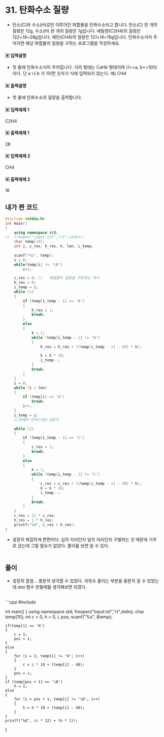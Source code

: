 # 31. 탄화수소 질량

* 탄소(C)와 수소(H)로만 이루어진 화합물을 탄화수소라고 합니다.
탄소(C) 한 개의 질량은 12g, 수소(H) 한 개의 질량은 1g입니다.
에틸렌(C2H4)의 질량은 12*2+1*4=28g입니다. 메탄(CH4)의 질량은 12*1+1*4=16g입니다. 탄화수소식이 주어지면 해당 화합물의 질량을 구하는 프로그램을 작성하세요.



#### ▣ 입력설명

* 첫 줄에 탄화수소식이 주어집니다. 식의 형태는 CaHb 형태이며 (1<=a, b<=100)이다.
단 a 나 b 가 1이면 숫자가 식에 입력되지 않는다. 예) CH4




#### ▣ 출력설명

* 첫 줄에 탄화수소의 질량을 출력합니다.




#### ▣ 입력예제 1

C2H4




#### ▣ 출력예제 1

28



#### ▣ 입력예제 2

CH4


#### ▣ 출력예제 2

16

## 내가 짠 코드

```c++
#include <stdio.h>
int main()
{
	using namespace std;
//	freopen("input.txt","rt",stdin);
	char temp[10];
	int i, c_res, h_res, k, len, i_temp;
	
	scanf("%s", temp);
	i = 0;
	while(temp[i] != '\0')
		i++;

	c_res = 0; //	화홥물의 질량을 저장하는 변수 
	h_res = 0;
	i_temp = i;
	while (1)
	{
		if (temp[i_temp - 1] == 'H')
		{
			h_res = 1;
			break;
		}
		else
		{
			k = 1;
			while (temp[i_temp - 1] != 'H')
			{
				h_res = h_res + ((temp[i_temp - 1] - 48) * k);

				k = k * 10;
				i_temp--;
			}
			break;
		}
	}
	i = 0;
	while (i < len)
	{
		if (temp[i] == 'H')
			break;
		i++;
	}
	i_temp = i;
	//현재의 인덱스에는 H문자 

	while (1)
	{
		if (temp[i_temp - 1] == 'C')
		{
			c_res = 1;
			break;
		}
		else
		{
			k = 1;
			while (temp[i_temp - 1] != 'C')
			{
				c_res = c_res + ((temp[i_temp - 1] - 48) * k);
				k = k * 10;
				i_temp--;
			}
			break;
		}
	}
	c_res = 12 * c_res;
	h_res = 1 * h_res;
	printf("%d", c_res + h_res);
}

```
* 굉장히 복잡하게 짠편이다. 십의 자리인지 일의 자리인지 구별하는 것 때문에 거꾸로 갔는데 그럴 필요가 없었다.
풀이를 보면 알 수 있다. 
<br><br> 

## 풀이
* 굉장히 깔끔... 충분히 생각할 수 있었다. 자릿수 올리는 부분을 충분히 알 수 있었는데 atoi 함수 만들때를 생각해보면 되겠다.

<br/>
```cpp
#include <stdio.h>

int main()
{
	using namespace std;
	freopen("input.txt","rt",stdin);
	char temp[10];
	int c = 0, h = 0, i, pos;
	scanf("%s", &temp);
	
	if(temp[1] == 'H')
	{
		c = 1;
		pos = 1;
	}
	else
	{
		for (i = 1; temp[i] != 'H'; i++)
		{
			c = c * 10 + (temp[i] - 48);
		}
		pos = i;
	}
	if (temp[pos + 1] == '\0')
		h = 1;
	else 
	{
		for (i = pos + 1; temp[i] != '\0'; i++)
		{
			h = h * 10 + (temp[i] - 48);
		}
	}
	printf("%d", (c * 12) + (h * 1));
}
		


```

